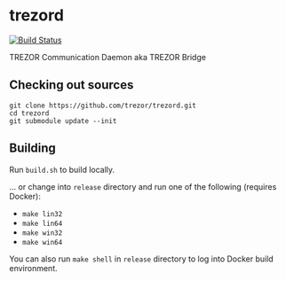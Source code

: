trezord
=======

[![Build Status](https://travis-ci.org/trezor/trezord.svg?branch=master)](https://travis-ci.org/trezor/trezord)

TREZOR Communication Daemon aka TREZOR Bridge

Checking out sources
--------------------

```
git clone https://github.com/trezor/trezord.git
cd trezord
git submodule update --init
```

Building
--------

Run `build.sh` to build locally.

... or change into `release` directory and run one of the following (requires Docker):

* `make lin32`
* `make lin64`
* `make win32`
* `make win64`

You can also run `make shell` in `release` directory to log into Docker build environment.
